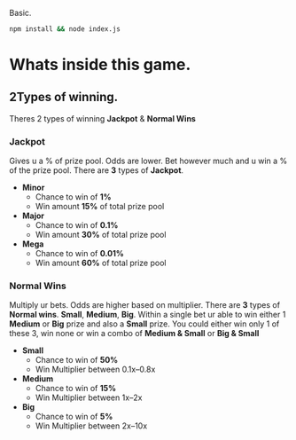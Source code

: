 Basic.

```bash
npm install && node index.js
```

# Whats inside this game.

## 2Types of winning.

Theres 2 types of winning **Jackpot** & **Normal Wins**

### Jackpot

Gives u a % of prize pool. Odds are lower. Bet however much and u win a % of the prize pool.
There are **3** types of **Jackpot**.

-   **Minor**
    -   Chance to win of **1%**
    -   Win amount **15%** of total prize pool
-   **Major**
    -   Chance to win of **0.1%**
    -   Win amount **30%** of total prize pool
-   **Mega**
    -   Chance to win of **0.01%**
    -   Win amount **60%** of total prize pool

### Normal Wins

Multiply ur bets. Odds are higher based on multiplier.
There are **3** types of **Normal wins**. **Small**, **Medium**, **Big**.
Within a single bet ur able to win either 1 **Medium** or **Big** prize and also a **Small** prize.
You could either win only 1 of these 3, win none or win a combo of **Medium & Small** or **Big & Small**

-   **Small**
    -   Chance to win of **50%**
    -   Win Multiplier between 0.1x–0.8x
-   **Medium**
    -   Chance to win of **15%**
    -   Win Multiplier between 1x–2x
-   **Big**
    -   Chance to win of **5%**
    -   Win Multiplier between 2x–10x
